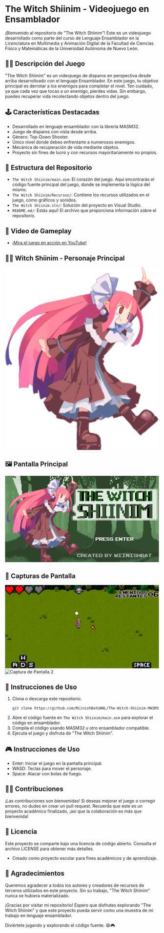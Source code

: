 # The Witch Shiinim - Videojuego en Ensamblador

¡Bienvenido al repositorio de "The Witch Shiinim"! Este es un videojuego desarrollado como parte del curso de Lenguaje Ensamblador en la Licenciatura en Multimedia y Animación Digital de la Facultad de Ciencias Físico y Matemáticas de la Universidad Autónoma de Nuevo León.

## 🧙‍♀️ **Descripción del Juego**

"The Witch Shiinim" es un videojuego de disparos en perspectiva desde arriba desarrolloado con el lenguaje Ensamblador. En este juego, tu objetivo principal es derrotar a los enemigos para completar el nivel. Ten cuidado, ya que cada vez que tocas a un enemigo, pierdes vidas. Sin embargo, puedes recuperar vida recolectando objetos dentro del juego.

## 🕹️ **Características Destacadas**

- Desarrollado en lenguaje ensamblador con la librería MASM32.
- Juego de disparos con vista desde arriba.
- Género: Top-Down Shooter.
- Único nivel donde debes enfrentarte a numerosos enemigos.
- Mecánica de recuperación de vida mediante objetos.
- Proyecto sin fines de lucro y con recursos mayoritariamente no propios.

## 📂 **Estructura del Repositorio**

- `The Witch Shiinim/main.asm`: El corazón del juego. Aquí encontrarás el código fuente principal del juego, donde se implementa la lógica del mismo.
- `The Witch Shiinim/Recursos/`: Contiene los recursos utilizados en el juego, como gráficos y sonidos.
- `The Witch Shiinim.sln/`: Solución del proyecto en Visual Studio.
- `README.md/`: Estás aquí! El archivo que proporciona información sobre el repositorio.

## 🎥 **Video de Gameplay**
- [¡Mira el juego en acción en YouTube!](https://youtu.be/xnHmw8CK5rA)

## 🧙‍♀️ **Witch Shiinim - Personaje Principal**
![Imagen del Personaje Principal](/The%20Witch%20Shiinim/Recursos/shiinim.png)

## 🖼️ **Pantalla Principal**
![Pantalla Principal del Juego](/The%20Witch%20Shiinim/Recursos/title.bmp)

## 📸 **Capturas de Pantalla**
![Captura de Pantalla 1](/The%20Witch%20Shiinim/Recursos/screenshot1.png)
![Captura de Pantalla 2](/The%20Witch%20Shiinim/Recursos/screenshot2.png)

## 🧰 **Instrucciones de Uso**

1. Clona o descarga este repositorio.
   ```bash
   git clone https://github.com/MiinishBatUANL/The-Witch-Shiinim-MASM32.git
   ```
3. Abre el código fuente en `The Witch Shiinim/main.asm` para explorar el código en ensamblador.
4. Compila el código usando MASM32 u otro ensamblador compatible.
5. Ejecuta el juego y disfruta de "The Witch Shiinim".

## 🎮 **Instrucciones de Uso**

- Enter: Iniciar el juego en la pantalla principal.
- WASD: Teclas para mover el personaje.
- Space: Atacar con bolas de fuego.

## 👩‍💻 **Contribuciones**

¡Las contribuciones son bienvenidas! Si deseas mejorar el juego o corregir errores, no dudes en crear un pull request. Recuerda que este es un proyecto académico finalizado, ¡así que la colaboración es más que bienvenida!

## 📄 **Licencia**

Este proyecto se comparte bajo una licencia de código abierto. Consulta el archivo LICENSE para obtener más detalles.

- Creado como proyecto escolar para fines académicos y de aprendizaje.

## 🌟 **Agradecimientos**

Queremos agradecer a todos los autores y creadores de recursos de terceros utilizados en este proyecto. Sin su trabajo, "The Witch Shiinim" nunca se hubiera materializado.

¡Gracias por visitar mi repositorio! Espero que disfrutes explorando "The Witch Shiinim" y que este proyecto pueda servir como una muestra de mi trabajo en lenguaje ensamblador.

Diviértete jugando y explorando el código fuente. 😄🎮

